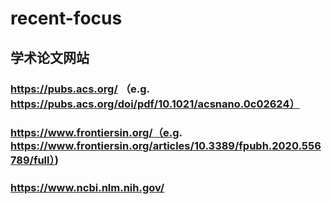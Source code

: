 # recent-focus

## 学术论文网站

### https://pubs.acs.org/ （e.g. https://pubs.acs.org/doi/pdf/10.1021/acsnano.0c02624）
### https://www.frontiersin.org/（e.g. https://www.frontiersin.org/articles/10.3389/fpubh.2020.556789/full）)
### https://www.ncbi.nlm.nih.gov/
